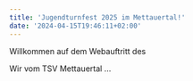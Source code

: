 ```yaml
---
title: 'Jugendturnfest 2025 im Mettauertal!'
date: '2024-04-15T19:46:11+02:00'
---
```


Willkommen auf dem Webauftritt des 

Wir vom TSV Mettauertal ...
